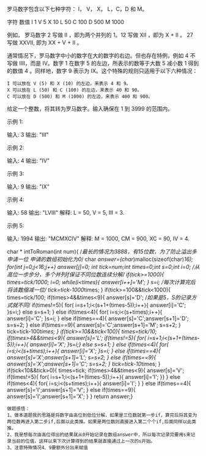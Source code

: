 罗马数字包含以下七种字符： I， V， X， L，C，D 和 M。

字符          数值
I             1
V             5
X             10
L             50
C             100
D             500
M             1000

例如， 罗马数字 2 写做 II ，即为两个并列的 1。12 写做 XII ，即为 X + II 。 27 写做  XXVII, 即为 XX + V + II 。

通常情况下，罗马数字中小的数字在大的数字的右边。但也存在特例，例如 4 不写做 IIII，而是 IV。数字 1 在数字 5 的左边，所表示的数等于大数 5 减小数 1 得到的数值 4 。同样地，数字 9 表示为 IX。这个特殊的规则只适用于以下六种情况：

    I 可以放在 V (5) 和 X (10) 的左边，来表示 4 和 9。
    X 可以放在 L (50) 和 C (100) 的左边，来表示 40 和 90。 
    C 可以放在 D (500) 和 M (1000) 的左边，来表示 400 和 900。

给定一个整数，将其转为罗马数字。输入确保在 1 到 3999 的范围内。

示例 1:

输入: 3
输出: "III"

示例 2:

输入: 4
输出: "IV"

示例 3:

输入: 9
输出: "IX"

示例 4:

输入: 58
输出: "LVIII"
解释: L = 50, V = 5, III = 3.

示例 5:

输入: 1994
输出: "MCMXCIV"
解释: M = 1000, CM = 900, XC = 90, IV = 4.



char * intToRoman(int num){
/*最长的情况为3888，有15位数，为了防止溢出多申请一位
申请的数组初始化为0*/
    char *answer=(char*)malloc(sizeof(char)*16);
    for(int j=0;j<16;j++)
    answer[j]=0;
    int tick=num;int times=0;int s=0;int i=0;
    /*从高位一步步分，多个并列if保证不同位数连续分解*/
    if(tick>=1000){
        times=tick/1000; i=0;
        while(i<times){
            answer[i++]='M';
        }
        s=i;
        /*每次计算完后将该数缩减一位*/
        tick=tick-1000*times;
    }
    if(tick>=100&&tick<1000){
        times=tick/100;
        if(times>4&&times<9){
            answer[s]='D';
            /*如果是5，S的记录方式就不同*/
            if(times!=5){
            for( i=s+1;i<(s+1+(times-5));i++){
                answer[i]='C';
            }s=i;}
            else s=s+1;
        }
        else if(times<4){
            for( i=s;i<(s+times);i++){
                answer[i]='C';
            }s=i;
        }
        else if(times==4){
            answer[s]='C';answer[s+1]='D';
            s=s+2;
        }
        else if(times==9){
            answer[s]='C';answer[s+1]='M';
            s=s+2;
        }
        tick=tick-100*times;
    }
    if(tick>=10&&tick<100){
        times=tick/10;
        if(times>4&&times<9){
            answer[s]='L';
            if(times!=5){
            for( i=s+1;i<(s+1+(times-5));i++){
                answer[i]='X';
            }s=i;}
            else
            s=s+1;
        }
        else if(times<4){
            for( i=s;i<(s+times);i++){
                answer[i]='X';
            }s=i;
        }
        else if(times==4){
            answer[s]='X';answer[s+1]='L';
            s=s+2;
        }
        else if(times==9){
            answer[s]='X';answer[s+1]='C';
            s=s+2;
        }
        tick=tick-10*times;
    }
    if(tick<10&&tick>0){
        times=tick;
        if(times>4&&times<9){
            answer[s]='V';
            if(times!=5){
            for( i=s+1;i<(s+1+(times-5));i++){
                answer[i]='I';
            }}
        }
        else if(times<4){
            for( i=s;i<(s+times);i++){
                answer[i]='I';
            }
        }
        else if(times==4){
            answer[s]='I';answer[s+1]='V';
        }
        else if(times==9){
            answer[s]='I';answer[s+1]='X';
        }
    }
    return answer;}
    
    
    
    做题感悟：
    1、做本道题我的思路是将数字由高位到低位分解，如果是三位数就第一步if，算完后将其变为两位数再进入第二步if,后面以此类推。如果是两位数则直接进入第二个个if,后面同样以此类推。
    2、我是想每次由高位得出的结果就从0开始记录在数组answer中，所以每次记录完要用s来记录当前的位值，这样以来下次计算得到的结果就直接通过上一次的s开始。
    3、注意特殊情况4、9要额外分出来赋值
